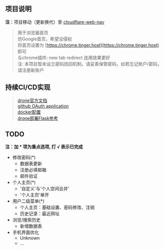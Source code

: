 ## 项目说明
**注**：项目移动（更新换代）至 [cloudflare-web-nav](https://github.com/Tinger-X/cloudflare-web-nav)
> 用于浏览器首页  
> 仿Google首页，希望没侵权  
> 将首页设置为 [https://chrome.tinger.host](https://chrome.tinger.host) 即可  
> 与chrome插件: new tab redirect 连用效果更好  
> 注: 本项目暂未设立密码找回机制，请妥善保管密码，如若忘记账户/密码，请注册新账户  

## 持续CI/CD实现
> [drone官方文档](https://docs.drone.io/)  
> [github OAuth application](https://github.com/settings/applications/new)  
> [docker配置](https://www.runoob.com/docker/docker-compose.html)  
> [drone部署Flask参考](https://www.it610.com/article/1282492403860652032.htm)  

## TODO
**注：加 \* 项为重点选项, 打 √ 表示已完成**
+ 修改密码(*)  
    - 数据表更新  
    - 注册必填邮箱  
    - 邮件验证  
+ 个人主页(*)  
    - '自定义'与'个人空间合并'  
    - '个人主页'单开  
+ 用户二级菜单(*)
    - 个人主页：基础设置、密码修改、注销    
    - 历史记录：最近网址  
+ 浏览/搜索历史  
    - 新增数据表  
+ 手机界面优化  
    - Unknown
    - ...  
